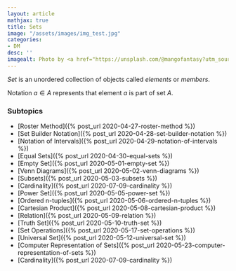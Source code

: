 ```yaml
---
layout: article
mathjax: true
title: Sets
image: "/assets/images/img_test.jpg"
categories:
- DM
desc: '' 
imagealt: Photo by <a href="https://unsplash.com/@mangofantasy?utm_source=unsplash&utm_medium=referral&utm_content=creditCopyText">Tim Johnson</a> on <a href="https://unsplash.com/s/photos/logic?utm_source=unsplash&utm_medium=referral&utm_content=creditCopyText">Unsplash</a>
---
```


*Set* is an unordered collection of objects called *elements* or *members*.

Notation $a \in A$ represents that element $a$ is part of set $A$.

### Subtopics
- [Roster Method]({% post_url 2020-04-27-roster-method %})
- [Set Builder Notation]({% post_url 2020-04-28-set-builder-notation %})
- [Notation of Intervals]({% post_url 2020-04-29-notation-of-intervals %})
- [Equal Sets]({% post_url 2020-04-30-equal-sets %})
- [Empty Set]({% post_url 2020-05-01-empty-set %})
- [Venn Diagrams]({% post_url 2020-05-02-venn-diagrams %})
- [Subsets]({% post_url 2020-05-03-subsets %})
- [Cardinality]({% post_url 2020-07-09-cardinality %})
- [Power Set]({% post_url 2020-05-05-power-set %})
- [Ordered n-tuples]({% post_url 2020-05-06-ordered-n-tuples %})
- [Cartesian Product]({% post_url 2020-05-08-cartesian-product %})
- [Relation]({% post_url 2020-05-09-relation %})
- [Truth Set]({% post_url 2020-05-10-truth-set %})
- [Set Operations]({% post_url 2020-05-17-set-operations %})
- [Universal Set]({% post_url 2020-05-12-universal-set %})
- [Computer Representation of Sets]({% post_url 2020-05-23-computer-representation-of-sets %})
- [Cardinality]({% post_url 2020-07-09-cardinality %})